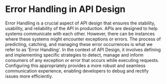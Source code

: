 # Error Handling in API Design

Error Handling is a crucial aspect of API design that ensures the stability, usability, and reliability of the API in production. APIs are designed to help systems communicate with each other. However, there can be instances where these systems might encounter exceptions or errors. The process of predicting, catching, and managing these error occurrences is what we refer to as 'Error Handling'. In the context of API Design, it involves defining and implementing specific strategies to detect, manage and inform consumers of any exception or error that occurs while executing requests. Configuring this appropriately provides a more robust and seamless communication experience, enabling developers to debug and rectify issues more efficiently.